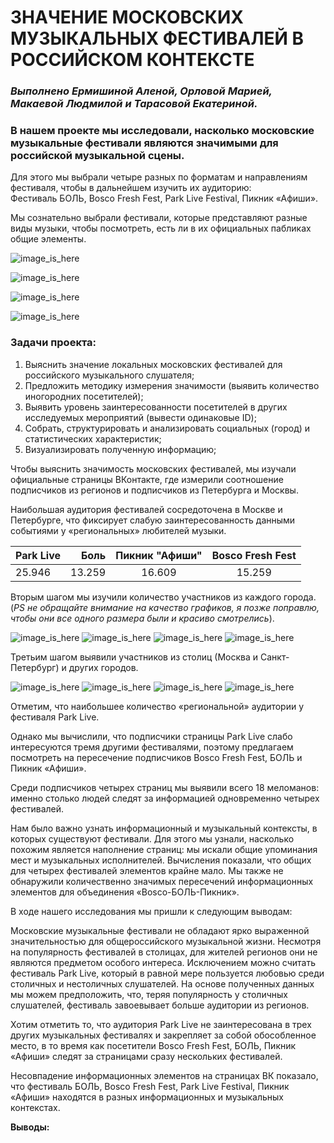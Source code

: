 # ЗНАЧЕНИЕ МОСКОВСКИХ МУЗЫКАЛЬНЫХ ФЕСТИВАЛЕЙ В РОССИЙСКОМ КОНТЕКСТЕ

### *Выполнено Ермишиной Аленой, Орловой Марией, Макаевой Людмилой и Тарасовой Екатериной.*

### В нашем проекте мы исследовали, насколько московские музыкальные фестивали являются значимыми для российской музыкальной сцены.

Для этого мы выбрали четыре разных по форматам и направлениям фестиваля, чтобы в дальнейшем изучить их аудиторию:  
Фестиваль БОЛЬ, 
Bosco Fresh Fest, 
Park Live Festival, 
Пикник «Афиши». 

Мы сознательно выбрали фестивали, которые представляют разные виды музыки, чтобы посмотреть, есть ли в их официальных пабликах общие элементы. 

![image_is_here](content_parklive.jpg)

![image_is_here](Боль.jpg) 

![image_is_here](Пикник.jpg) 

![image_is_here](Боско.jpg) 

### **Задачи проекта:**

1. Выяснить значение локальных московских фестивалей для российского музыкального слушателя; 
2. Предложить методику измерения значимости (выявить количество иногородних посетителей);
3. Выявить уровень заинтересованности посетителей в других исследуемых мероприятий (вывести одинаковые ID); 
4. Собрать, структурировать и анализировать социальных (город) и статистических характеристик;
5. Визуализировать полученную информацию;

Чтобы выяснить значимость московских фестивалей, мы изучали официальные страницы ВКонтакте, где измерили соотношение подписчиков из регионов и подписчиков из Петербурга и Москвы.

Наибольшая аудитория фестивалей сосредоточена в Москве и Петербурге, что фиксирует слабую заинтересованность данными событиями у «региональных» любителей музыки.

Park Live | Боль | Пикник "Афиши" | Bosco Fresh Fest
:----     | ----:| :----:         | :----:
 25.946   | 13.259| 16.609        | 15.259

Вторым шагом мы изучили количество участников из каждого города. (*PS не обращайте внимание на качество графиков, я позже поправлю, чтобы они все одного размера были и красиво смотрелись*).

![image_is_here](ParkLiveCities.png) ![image_is_here](PainCities.jpg) ![image_is_here](PicnicAfishiCities_2.png) ![image_is_here](BoscoCities.jpg)

Третьим шагом выявили участников из столиц (Москва и Санкт-Петербург) и других городов.

![image_is_here](ParkLive.png) ![image_is_here](Pain.jpg) ![image_is_here](PicnicAfishi.png) ![image_is_here](BoscoFest.jpg)

Отметим, что наибольшее количество «региональной» аудитории у фестиваля Park Live. 


Однако мы вычислили, что подписчики страницы Park Live слабо интересуются тремя другими фестивалями, поэтому предлагаем посмотреть на пересечение подписчиков Bosco Fresh Fest, БОЛЬ и Пикник «Афиши».


Среди подписчиков четырех страниц мы выявили всего 18 меломанов: именно столько людей следят за информацией одновременно четырех фестивалей.

Нам было важно узнать информационный и музыкальный контексты, в которых существуют фестивали. Для этого мы узнали, насколько похожим является наполнение страниц: мы искали общие упоминания мест и музыкальных исполнителей. Вычисления показали, что общих для четырех фестивалей элементов крайне мало. Мы также не обнаружили количественно значимых пересечений информационных  элементов для объединения «Bosco-БОЛЬ-Пикник».


В ходе нашего исследования мы пришли к следующим выводам:

Московские музыкальные фестивали не обладают ярко выраженной значительностью для общероссийского музыкальной жизни. Несмотря на популярность фестивалей в столицах, для жителей регионов они не являются предметом особого интереса. Исключением можно считать фестиваль Park Live, который в равной мере пользуется любовью среди столичных и нестоличных слушателей. На основе полученных данных мы можем предположить, что, теряя популярность у столичных слушателей, фестиваль завоевывает больше аудитории из регионов.
 

Хотим отметить то, что аудитория Park Live не заинтересована в трех других музыкальных фестивалях и закрепляет за собой обособленное место, в то время как посетители Bosco Fresh Fest, БОЛЬ, Пикник «Афиши» следят за страницами сразу нескольких фестивалей.

Несовпадение информационных элементов на страницах ВК показало, что фестиваль БОЛЬ, Bosco Fresh Fest, Park Live Festival, Пикник «Афиши» находятся в разных информационных и музыкальных контекстах. 



**Выводы:**
